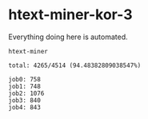 # htext-miner-kor-3

Everything doing here is automated.

```
htext-miner

total: 4265/4514 (94.48382809038547%)

job0: 758
job1: 748
job2: 1076
job3: 840
job4: 843
```